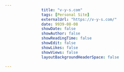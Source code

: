 ---
                title: "v-y-s.com"
                tags: [Personal Site]
                externalUrl: "https://v-y-s.com/"
                date: 9939-08-08
                showDate: false
                showAuthor: false
                showReadingTime: false
                showEdit: false
                showLikes: false
                showViews: false
                layoutBackgroundHeaderSpace: false
                ---
